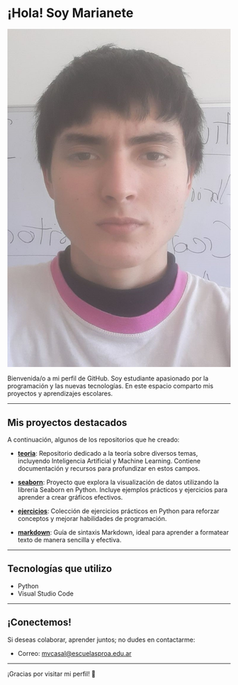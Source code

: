 # ¡Hola! Soy Marianete

![](https://github.com/Marianete/Marianete/blob/main/20250610_135055.jpg)

Bienvenida/o a mi perfil de GitHub. Soy estudiante apasionado por la programación y las nuevas tecnologías. En este espacio comparto mis proyectos y aprendizajes escolares.

---

## Mis proyectos destacados

A continuación, algunos de los repositorios que he creado:

- **[teoria](https://github.com/Marianete/teoria)**: Repositorio dedicado a la teoría sobre diversos temas, incluyendo Inteligencia Artificial y Machine Learning. Contiene documentación y recursos para profundizar en estos campos.

- **[seaborn](https://github.com/Marianete/seaborn)**: Proyecto que explora la visualización de datos utilizando la librería Seaborn en Python. Incluye ejemplos prácticos y ejercicios para aprender a crear gráficos efectivos.

- **[ejercicios](https://github.com/Marianete/ejercicios)**: Colección de ejercicios prácticos en Python para reforzar conceptos y mejorar habilidades de programación.

- **[markdown](https://github.com/Marianete/markdown)**: Guía de sintaxis Markdown, ideal para aprender a formatear texto de manera sencilla y efectiva.

---

## Tecnologías que utilizo

- Python
- Visual Studio Code

---

## ¡Conectemos!

Si deseas colaborar, aprender juntos; no dudes en contactarme:
- Correo: mvcasal@escuelasproa.edu.ar

---

¡Gracias por visitar mi perfil! 🚀
